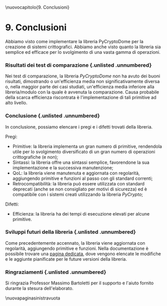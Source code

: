 \nuovocapitolo{9. Conclusioni}

# 9. Conclusioni
Abbiamo visto come implementare la libreria PyCryptoDome per la creazione di sistemi crittografici.
Abbiamo anche visto quanto la libreria sia semplice ed efficace per lo svolgimento di una vasta gamma di operazioni.

### Risultati dei test di comparazione {.unlisted .unnumbered}
Nei test di comparazione, la libreria *PyCryptoDome* non ha avuto dei buoni risultati, dimostrando o un'efficienza media non significativamente diversa o, nella maggior parte dei casi studiati, un'efficienza media inferiore alla libreria/modulo con la quale è avvenuta la comparazione.
Causa probabile della scarca efficienza riscontrata è l'implementazione di tali primitive ad alto livello.

### Conclusione {.unlisted .unnumbered}
In conclusione, possiamo elencare i pregi e i difetti trovati della libreria.

Pregi:

- Primitive: la libreria implementa un gran numero di primitive, rendendola utile per lo svolgimento diversificato di un gran numero di operazioni crittografiche (e non);
- Sintassi: la libreria offre una sintassi semplice, favorendone la sua implementazione e la successiva manutenzione;
- QoL: la libreria viene manutenuta e aggiornata con regolarità, aggiungendo primitive e funzioni al passo con gli standard correnti;
- Retrocompatibilità: la libreria può essere utilizzata con standard deprecati (anche se non consigliato per motivi di sicurezza) ed è compatibile con i sistemi creati utilizzando la libreria *PyCrypto*;

Difetti:

- Efficienza: la libreria ha dei tempi di esecuzione elevati per alcune primitive.

### Sviluppi futuri della libreria {.unlisted .unnumbered}
Come precedentemente accennato, la libreria viene aggiornata con regolarità, aggiungendo primitive e funzioni. Nella documentazione è possibile trovare una [pagina dedicata](https://pycryptodome.readthedocs.io/en/latest/src/future.html), dove vengono elencate le modifiche e le aggiunte pianificate per le future versioni della libreria.

### Ringraziamenti {.unlisted .unnumbered}
Si ringrazia Professor Massimo Bartoletti per il supporto e l'aiuto fornito durante la stesura dell'elaborato.

\nuovapaginasinistravuota
